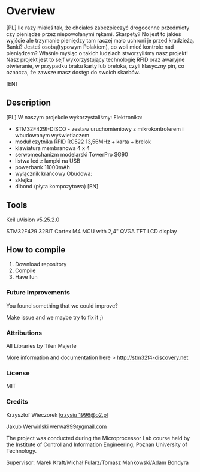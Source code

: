 # Overview 
[PL] 
Ile razy miałeś tak, że chciałeś zabezpieczyć drogocenne przedmioty czy pieniądze przez niepowołanymi rękami. Skarpety? No jest to jakieś wyjście ale trzymanie pieniędzy tam raczej mało uchroni je przed kradzieżą. Banki? Jesteś osobą(typowym Polakiem), co woli mieć kontrole nad pieniądzem? Właśnie myśląc o takich ludziach stworzyliśmy nasz projekt! 
Nasz projekt jest to sejf wykorzystujący technologię RFID oraz awaryjne otwieranie, w przypadku braku karty lub breloka,  czyli klasyczny pin, co oznacza, że zawsze masz dostęp do swoich skarbów. 

[EN]

## Description 
[PL]
W naszym projekcie wykorzystaliśmy: 
Elektronika:
- STM32F429I-DISCO - zestaw uruchomieniowy z mikrokontrolerem i wbudowanym wyświetlaczem
- moduł czytnika RFID RC522 13,56MHz + karta + brelok
- klawiatura membranowa 4 x 4
- serwomechanizm modelarski TowerPro SG90
- listwa led z lampki na USB
- powerbank 11000mAh
- wyłącznik krańcowy
Obudowa:
- sklejka 
- dibond (płyta kompozytowa)
[EN]

## Tools 
Keil uVision v5.25.2.0

STM32F429 32BIT Cortex M4 MCU with 2,4" QVGA TFT LCD display

## How to compile
1. Download repository
2. Compile
3. Have fun

### Future improvements
You found something that we could improve? 

Make issue and we maybe try to fix it ;)

### Attributions 
All Libraries by Tilen Majerle 


More information and documentation here > http://stm32f4-discovery.net

### License 
MIT

### Credits
Krzysztof Wieczorek <krzysiu_1996@o2.pl>

Jakub Werwiński <werwa999@gmail.com>

The project was conducted during the Microprocessor Lab course held by the Institute of Control and Information Engineering, Poznan University of Technology.

Supervisor: Marek Kraft/Michał Fularz/Tomasz Mańkowski/Adam Bondyra
